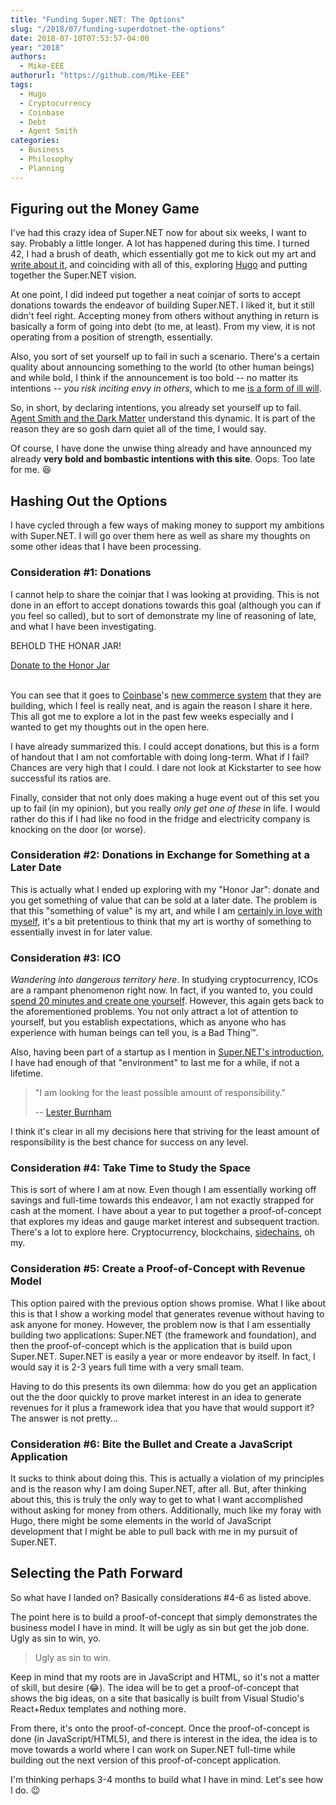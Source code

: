 ```yaml
---
title: "Funding Super.NET: The Options"
slug: "/2018/07/funding-superdotnet-the-options"
date: 2018-07-10T07:53:57-04:00
year: "2018"
authors:
  - Mike-EEE
authorurl: "https://github.com/Mike-EEE"
tags:
  - Hugo
  - Cryptocurrency
  - Coinbase
  - Debt
  - Agent Smith
categories:
  - Business
  - Philosophy
  - Planning
---
```


## Figuring out the Money Game

I've had this crazy idea of Super.NET now for about six weeks, I want to say.  Probably a little longer.  A lot has happened during this time.  I turned 42, I had a brush of death, which essentially got me to kick out my art and [write about it](http://www.ossem.com/stories/2018/grind/), and coinciding with all of this, exploring [Hugo](https://gohugo.io) and putting together the Super.NET vision.

At one point, I did indeed put together a neat coinjar of sorts to accept donations towards the endeavor of building Super.NET.  I liked it, but it still didn't feel right.  Accepting money from others without anything in return is basically a form of going into debt (to me, at least).  From my view, it is not operating from a position of strength, essentially.

Also, you sort of set yourself up to fail in such a scenario.  There's a certain quality about announcing something to the world (to other human beings) and while bold, I think if the announcement is too bold -- no matter its intentions -- *you risk inciting envy in others*, which to me [is a form of ill will](/2018/06/hello-world-welcome-to-super.net-blog-dawg/#even-when-you-re-right-you-can-be-wrong).

So, in short, by declaring intentions, you already set yourself up to fail.  [Agent Smith and the Dark Matter](/2018/06/who-is-agent-smith/) understand this dynamic.  It is part of the reason they are so gosh darn quiet all of the time, I would say.

Of course, I have done the unwise thing already and have announced my already **very bold and bombastic intentions with this site**.  Oops.  Too late for me. 😆

## Hashing Out the Options

I have cycled through a few ways of making money to support my ambitions with Super.NET.  I will go over them here as well as share my thoughts on some other ideas that I have been processing.

### Consideration #1: Donations

I cannot help to share the coinjar that I was looking at providing.  This is not done in an effort to accept donations towards this goal (although you can if you feel so called), but to sort of demonstrate my line of reasoning of late, and what I have been investigating.  

BEHOLD THE HONAR JAR!

<div> <a class="donate-with-crypto" href="https://commerce.coinbase.com/checkout/40266c65-e420-4740-9c52-ddd24cca633c"> <span>Donate to the Honor Jar</span> </a> <script src="https://commerce.coinbase.com/v1/checkout.js"></script></div><br />

You can see that it goes to [Coinbase](https://coinbase.com)'s [new commerce system](https://commerce.coinbase.com) that they are building, which I feel is really neat, and is again the reason I share it here.  This all got me to explore a lot in the past few weeks especially and I wanted to get my thoughts out in the open here.

I have already summarized this.  I could accept donations, but this is a form of handout that I am not comfortable with doing long-term.  What if I fail?  Chances are very high that I could.  I dare not look at Kickstarter to see how successful its ratios are.

Finally, consider that not only does making a huge event out of this set you up to fail (in my opinion), but you really *only get one of these* in life.  I would rather do this if I had like no food in the fridge and electricity company is knocking on the door (or worse).

### Consideration #2: Donations in Exchange for Something at a Later Date

This is actually what I ended up exploring with my "Honor Jar": donate and you get something of value that can be sold at a later date.  The problem is that this "something of value" is my art, and while I am [certainly in love with myself](https://en.wikipedia.org/wiki/Narcissus_(mythology)), it's a bit pretentious to think that my art is worthy of something to essentially invest in for later value.

### Consideration #3: ICO

*Wandering into dangerous territory here*.  In studying cryptocurrency, ICOs are a rampant phenomenon right now.  In fact, if you wanted to, you could [spend 20 minutes and create one yourself](https://medium.com/bitfwd/how-to-do-an-ico-on-ethereum-in-less-than-20-minutes-a0062219374).  However, this again gets back to the aforementioned problems.  You not only attract a lot of attention to yourself, but you establish expectations, which as anyone who has experience with human beings can tell you, is a Bad Thing™.

Also, having been part of a startup as I mention in [Super.NET's introduction](https://superdotnet.run/#who-are-you), I have had enough of that "environment" to last me for a while, if not a lifetime.

> "I am looking for the least possible amount of responsibility."
>
> -- [Lester Burnham](https://youtu.be/TJh5wdvdfVE)

I think it's clear in all my decisions here that striving for the least amount of responsibility is the best chance for success on any level.

### Consideration #4: Take Time to Study the Space

This is sort of where I am at now.  Even though I am essentially working off savings and full-time towards this endeavor, I am not exactly strapped for cash at the moment.  I have about a year to put together a proof-of-concept that explores my ideas and gauge market interest and subsequent traction.  There's a lot to explore here.  Cryptocurrency, blockchains, [sidechains](https://stratisplatform.com/2018/06/27/stratis-sidechains-alpha-release/), oh my.

### Consideration #5: Create a Proof-of-Concept with Revenue Model

This option paired with the previous option shows promise.  What I like about this is that I show a working model that generates revenue without having to ask anyone for money.  However, the problem now is that I am essentially building two applications: Super.NET (the framework and foundation), and then the proof-of-concept which is the application that is build upon Super.NET.  Super.NET is easily a year or more endeavor by itself.  In fact, I would say it is 2-3 years full time with a very small team.

Having to do this presents its own dilemma: how do you get an application out the the door quickly to prove market interest in an idea to generate revenues for it plus a framework idea that you have that would support it?  The answer is not pretty...

### Consideration #6: Bite the Bullet and Create a JavaScript Application

It sucks to think about doing this.  This is actually a violation of my principles and is the reason why I am doing Super.NET, after all.  But, after thinking about this, this is truly the only way to get to what I want accomplished without asking for money from others.  Additionally, much like my foray with Hugo, there might be some elements in the world of JavaScript development that I might be able to pull back with me in my pursuit of Super.NET.

## Selecting the Path Forward

So what have I landed on?  Basically considerations #4-6 as listed above.

The point here is to build a proof-of-concept that simply demonstrates the business model I have in mind.  It will be ugly as sin but get the job done.  Ugly as sin to win, yo. 

> Ugly as sin to win.

Keep in mind that my roots are in JavaScript and HTML, so it's not a matter of skill, but desire (😂).  The idea will be to get a proof-of-concept that shows the big ideas, on a site that basically is built from Visual Studio's React+Redux templates and nothing more.

From there, it's onto the proof-of-concept.  Once the proof-of-concept is done (in JavaScript/HTML5), and there is interest in the idea, the idea is to move towards a world where I can work on Super.NET full-time while building out the next version of this proof-of-concept application.

I'm thinking perhaps 3-4 months to build what I have in mind.  Let's see how I do. 😉